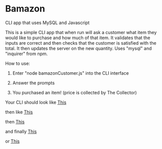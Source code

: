# Bamazon
CLI app that uses MySQL and Javascript

This is a simple CLI app that when run will ask a customer what item they would like to purchase and how much of that item. It validates that the inputs are correct and then checks that the customer is satisfied with the total. It then updates the server on the new quantity. 
Uses "mysql" and "inquirer" from npm.

How to use: 

1. Enter "node bamazonCustomer.js" into the CLI interface

2. Answer the prompts

3. You purchased an item! (price is collected by The Collector)

Your CLI should look like [This](scrn1.PNG)

then like [This](scrn2.png)

then [This](scrn3.PNG)

and finally [This](scrn4.PNG)

or [This](scrn5.PNG)

